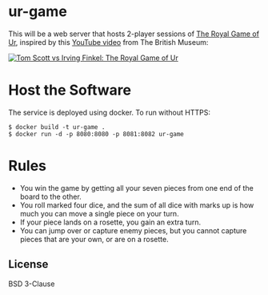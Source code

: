 # ur-game

This will be a web server that hosts 2-player sessions of [The Royal
Game of Ur](https://en.wikipedia.org/wiki/Royal_Game_of_Ur), inspired
by this [YouTube video](https://www.youtube.com/watch?v=WZskjLq040I)
from The British Museum:

[![Tom Scott vs Irving Finkel: The Royal Game of
Ur](https://img.youtube.com/vi/WZskjLq040I/0.jpg)](https://youtu.be/WZskjLq040I
"Tom Scott vs Irving Finkel: The Royal Game of Ur")

# Host the Software

The service is deployed using docker. To run without HTTPS:

    $ docker build -t ur-game .
    $ docker run -d -p 8080:8080 -p 8081:8082 ur-game

# Rules

* You win the game by getting all your seven pieces from one end of
  the board to the other.
* You roll marked four dice, and the sum of all dice with marks up is
  how much you can move a single piece on your turn.
* If your piece lands on a rosette, you gain an extra turn.
* You can jump over or capture enemy pieces, but you cannot capture
  pieces that are your own, or are on a rosette.


## License

BSD 3-Clause
